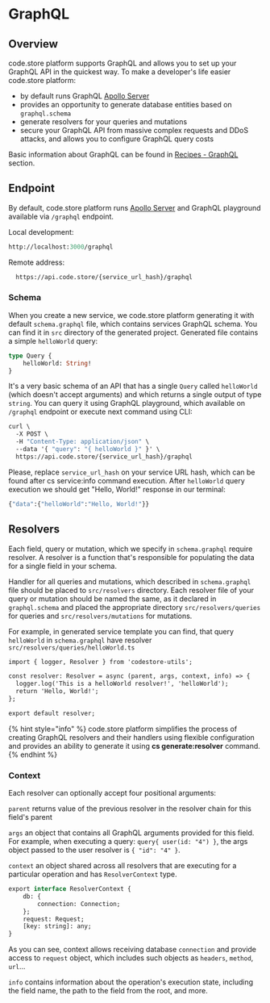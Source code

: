 # GraphQL

## Overview

code.store platform supports GraphQL and allows you to set up your GraphQL API in the quickest way. To make a developer's life easier code.store platform:

* by default runs GraphQL [Apollo Server](https://www.apollographql.com/docs/apollo-server/)
* provides an opportunity to generate database entities based on `graphql.schema`
* generate resolvers for your queries and mutations
* secure your GraphQL API from massive complex requests and DDoS attacks, and allows you to configure GraphQL query costs

Basic information about GraphQL can be found in [Recipes - GraphQL](../../recipes/graphql-schemas.md) section.

## Endpoint

By default, code.store platform runs [Apollo Server](https://www.apollographql.com/docs/apollo-server/) and GraphQL playground available via `/graphql` endpoint.

Local development: 

```graphql
http://localhost:3000/graphql
```

Remote address:

```graphql
  https://api.code.store/{service_url_hash}/graphql
```

### Schema

When you create a new service, we code.store platform generating it with default `schema.graphql` file, which contains services GraphQL schema. You can find it in `src` directory of the generated project. Generated file contains a simple `helloWorld` query:

```graphql
type Query {
    helloWorld: String!
}
```

It's a very basic schema of an API that has a single `Query` called `helloWorld` \(which doesn't accept arguments\) and which returns a single output of type `string`. You can query it using GraphQL playground, which available on `/graphql` endpoint or execute next command using CLI:

```graphql
curl \
  -X POST \
  -H "Content-Type: application/json" \
  --data '{ "query": "{ helloWorld }" }' \
  https://api.code.store/{service_url_hash}/graphql
```

Please, replace `service_url_hash` on your service URL hash, which can be found after cs service:info command execution. After `helloWorld` query execution we should get "Hello, World!" response in our terminal:

```graphql
{"data":{"helloWorld":"Hello, World!"}}
```

## Resolvers

Each field, query or mutation, which we specify in `schema.graphql` require resolver. A resolver is a function that's responsible for populating the data for a single field in your schema.

Handler for all queries and mutations, which described in `schema.graphql` file should be placed to `src/resolvers` directory. Each resolver file of your query or mutation should be named the same, as it declared in `graphql.schema` and placed the appropriate directory `src/resolvers/queries` for queries and  `src/resolvers/mutations` for mutations.

For example, in generated service template you can find, that query `helloWorld` in `schema.graphql` have resolver `src/resolvers/queries/helloWorld.ts`

```graphql
import { logger, Resolver } from 'codestore-utils';

const resolver: Resolver = async (parent, args, context, info) => {
  logger.log('This is a helloWorld resolver!', 'helloWorld');
  return 'Hello, World!';
};

export default resolver;

```

{% hint style="info" %}
code.store platform simplifies the process of creating GraphQL resolvers and their handlers using flexible configuration and provides an ability to generate it using **cs generate:resolver** command. 
{% endhint %}

### Context

Each resolver can optionally accept four positional arguments:

`parent` returns value of the previous resolver in the resolver chain for this field's parent

`args` an object that contains all GraphQL arguments provided for this field. For example, when executing a query: `query{ user(id: "4") }`, the args object passed to the user resolver is `{ "id": "4" }`.

`context` an object shared across all resolvers that are executing for a particular operation and has `ResolverContext` type. 

```graphql
export interface ResolverContext {
    db: {
        connection: Connection;
    };
    request: Request;
    [key: string]: any;
}
```

As you can see, context allows receiving database `connection` and provide access to `request` object, which includes such objects as `headers`, `method`, `url`...

`info` contains information about the operation's execution state, including the field name, the path to the field from the root, and more.





## 











